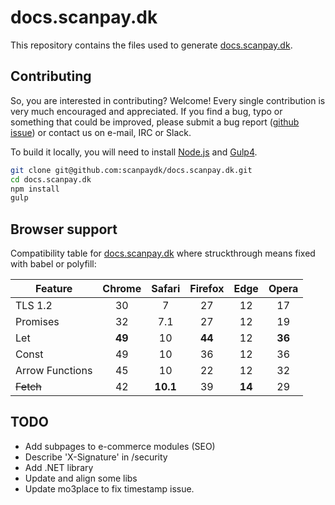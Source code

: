 # docs.scanpay.dk

This repository contains the files used to generate [docs.scanpay.dk](https://docs.scanpay.dk).

## Contributing

So, you are interested in contributing? Welcome! Every single contribution is very much encouraged and appreciated. If you find a bug, typo or something that could be improved, please submit a bug report ([github issue](https://github.com/scanpaydk/docs.scanpay.dk/issues/new)) or contact us on e-mail, IRC or Slack.

To build it locally, you will need to install [Node.js](https://nodejs.org/en/) and [Gulp4](http://gulpjs.com).

```bash
git clone git@github.com:scanpaydk/docs.scanpay.dk.git
cd docs.scanpay.dk
npm install
gulp
```

## Browser support

Compatibility table for [docs.scanpay.dk](https://docs.scanpay.dk) where struckthrough means fixed with babel or polyfill:

Feature              | Chrome | Safari   | Firefox | Edge   | Opera
-------------------- | :-----:| :------: | :-----: | :----: | :----:
TLS 1.2              | 30     | 7        | 27      | 12     | 17
Promises             | 32     | 7.1      | 27      | 12     | 19
Let                  | **49** | 10       | **44**  | 12     | **36**
Const                | 49     | 10       | 36      | 12     | 36
Arrow Functions      | 45     | 10       | 22      | 12     | 32
~~Fetch~~            | 42     | **10.1** | 39      | **14** | 29


## TODO

* Add subpages to e-commerce modules (SEO)
* Describe 'X-Signature' in /security
* Add .NET library
* Update and align some libs
* Update mo3place to fix timestamp issue.
